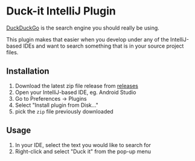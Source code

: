 # Duck-it IntelliJ Plugin

[DuckDuckGo](https://duckduckgo.com/) is the search engine you should really be using.

This plugin makes that easier when you develop under any of the IntelliJ-based IDEs and want to search something
that is in your source project files.

## Installation

1. Download the latest zip file release from [releases](https://github.com/aitorvs/duckit-jetbrains/releases)
1. Open your IntelliJ-based IDE, eg. Android Studio
1. Go to Preferences -> Plugins
1. Select "Install plugin from Disk..."
1. pick the `zip` file previously downloaded 


## Usage

1. In your IDE, select the text you would like to search for
2. Right-click and select "Duck it" from the pop-up menu
